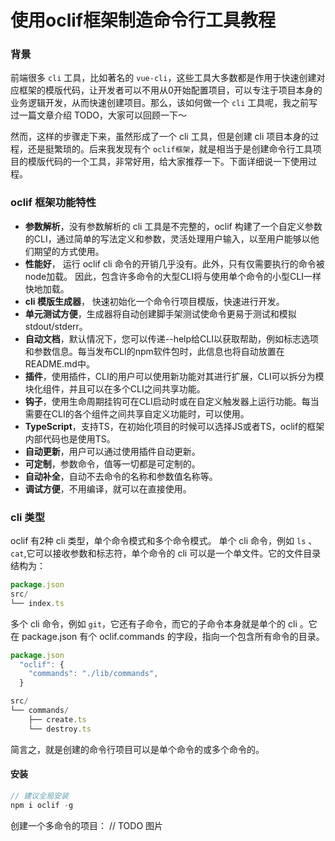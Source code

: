 # 使用oclif框架制造命令行工具教程

### 背景

前端很多 `cli` 工具，比如著名的 `vue-cli`，这些工具大多数都是作用于快速创建对应框架的模版代码，让开发者可以不用从0开始配置项目，可以专注于项目本身的业务逻辑开发，从而快速创建项目。那么，该如何做一个 `cli` 工具呢，我之前写过一篇文章介绍 TODO，大家可以回顾一下～

然而，这样的步骤走下来，虽然形成了一个 cli 工具，但是创建 cli 项目本身的过程，还是挺繁琐的。后来我发现有个 `oclif框架`，就是相当于是创建命令行工具项目的模版代码的一个工具，非常好用，给大家推荐一下。下面详细说一下使用过程。

### oclif 框架功能特性

+ **参数解析**，没有参数解析的 cli 工具是不完整的，oclif 构建了一个自定义参数的CLI，通过简单的写法定义和参数，灵活处理用户输入，以至用户能够以他们期望的方式使用。
+ **性能好**， 运行 oclif cli 命令的开销几乎没有。此外，只有仅需要执行的命令被node加载。 因此，包含许多命令的大型CLI将与使用单个命令的小型CLI一样快地加载。
+ **cli 模版生成器**， 快速初始化一个命令行项目模版，快速进行开发。
+ **单元测试方便**，生成器将自动创建脚手架测试使命令更易于测试和模拟 stdout/stderr。
+ **自动文档**，默认情况下，您可以传递--help给CLI以获取帮助，例如标志选项和参数信息。每当发布CLI的npm软件包时，此信息也将自动放置在README.md中。
+ **插件**，使用插件，CLI的用户可以使用新功能对其进行扩展，CLI可以拆分为模块化组件，并且可以在多个CLI之间共享功能。
+ **钩子**，使用生命周期挂钩可在CLI启动时或在自定义触发器上运行功能。每当需要在CLI的各个组件之间共享自定义功能时，可以使用。
+ **TypeScript**，支持TS，在初始化项目的时候可以选择JS或者TS，oclif的框架内部代码也是使用TS。
+ **自动更新**，用户可以通过使用插件自动更新。
+ **可定制**，参数命令，值等一切都是可定制的。
+ **自动补全**，自动不去命令的名称和参数值名称等。
+ **调试方便**，不用编译，就可以在直接使用。

### cli 类型

oclif 有2种 cli 类型，单个命令模式和多个命令模式。
单个 cli 命令，例如 `ls` 、`cat`,它可以接收参数和标志符，单个命令的 cli 可以是一个单文件。它的文件目录结构为：
```js
package.json
src/
└── index.ts
```
多个 cli 命令，例如 `git`，它还有子命令，而它的子命令本身就是单个的 cli 。它在 package.json 有个 oclif.commands 的字段，指向一个包含所有命令的目录。
```js
package.json
  "oclif": {
    "commands": "./lib/commands",
  }

src/
└── commands/
    ├── create.ts
    └── destroy.ts
```
简言之，就是创建的命令行项目可以是单个命令的或多个命令的。

#### 安装

```js
// 建议全局安装
npm i oclif -g
```

创建一个多命令的项目：
// TODO 图片
